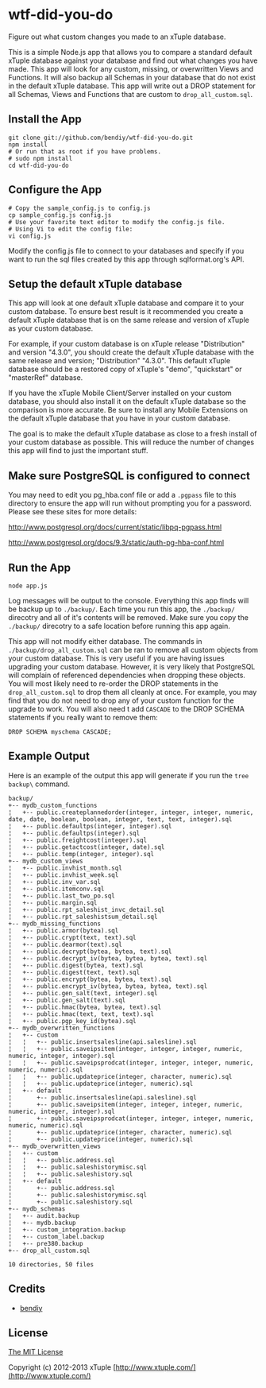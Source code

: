wtf-did-you-do
==============

Figure out what custom changes you made to an xTuple database.

This is a simple Node.js app that allows you to compare a standard default
xTuple database against your database and find out what changes you have made.
This app will look for any custom, missing, or overwritten Views and Functions.
It will also backup all Schemas in your database that do not exist in the
default xTuple database. This app will write out a DROP statement for all
Schemas, Views and Functions that are custom to `drop_all_custom.sql`.

Install the App
---------------
    git clone git://github.com/bendiy/wtf-did-you-do.git
    npm install
    # Or run that as root if you have problems.
    # sudo npm install
    cd wtf-did-you-do

Configure the App
-----------------
    # Copy the sample_config.js to config.js
    cp sample_config.js config.js
    # Use your favorite text editor to modify the config.js file.
    # Using Vi to edit the config file:
    vi config.js
Modify the config.js file to connect to your databases and specify if you want
to run the sql files created by this app through sqlformat.org's API.

Setup the default xTuple database
---------------------------------
This app will look at one default xTuple database and compare it to your custom
database. To ensure best result is it recommended you create a default xTuple
database that is on the same release and version of xTuple as your custom
database.

For example, if your custom database is on xTuple release "Distribution" and
version "4.3.0", you should create the default xTuple database with the same
release and version; "Distribution" "4.3.0". This default xTuple database
should be a restored copy of xTuple's "demo", "quickstart" or "masterRef"
database.

If you have the xTuple Mobile Client/Server installed on your custom database,
you should also install it on the default xTuple database so the comparison is
more accurate. Be sure to install any Mobile Extensions on the default xTuple
database that you have in your custom database.

The goal is to make the default xTuple database as close to a fresh install of
your custom database as possible. This will reduce the number of changes this
app will find to just the important stuff.

Make sure PostgreSQL is configured to connect
---------------------------------------------
You may need to edit you pg_hba.conf file or add a `.pgpass` file to this
directory to ensure the app will run without prompting you for a password.
Please see these sites for more details:

http://www.postgresql.org/docs/current/static/libpq-pgpass.html

http://www.postgresql.org/docs/9.3/static/auth-pg-hba-conf.html

Run the App
-----------
    node app.js

Log messages will be output to the console. Everything this app finds will be
backup up to `./backup/`. Each time you run this app, the `./backup/` direcotry
and all of it's contents will be removed. Make sure you copy the `./backup/`
direcotry to a safe location before running this app again.

This app will not modify either database. The commands in
`./backup/drop_all_custom.sql` can be ran to remove all custom objects from
your custom database. This is very useful if you are having issues upgrading
your custom database. However, it is very likely that PostgreSQL will complain
of referenced dependencies when dropping these objects. You will most likely
need to re-order the DROP statements in the `drop_all_custom.sql` to drop them
all cleanly at once. For example, you may find that you do not need to drop any
of your custom function for the upgrade to work.  You will also need t add
`CASCADE` to the DROP SCHEMA statements if you really want to remove them:

    DROP SCHEMA myschema CASCADE;

Example Output
--------------
Here is an example of the output this app will generate if you run the
`tree backup\` command.

    backup/
    +-- mydb_custom_functions
    ¦   +-- public.createplannedorder(integer, integer, integer, numeric, date, date, boolean, boolean, integer, text, text, integer).sql
    ¦   +-- public.defaultps(integer, integer).sql
    ¦   +-- public.defaultps(integer).sql
    ¦   +-- public.freightcost(integer).sql
    ¦   +-- public.getactcost(integer, date).sql
    ¦   +-- public.temp(integer, integer).sql
    +-- mydb_custom_views
    ¦   +-- public.invhist_month.sql
    ¦   +-- public.invhist_week.sql
    ¦   +-- public.inv_var.sql
    ¦   +-- public.itemconv.sql
    ¦   +-- public.last_two_po.sql
    ¦   +-- public.margin.sql
    ¦   +-- public.rpt_saleshist_invc_detail.sql
    ¦   +-- public.rpt_saleshistsum_detail.sql
    +-- mydb_missing_functions
    ¦   +-- public.armor(bytea).sql
    ¦   +-- public.crypt(text, text).sql
    ¦   +-- public.dearmor(text).sql
    ¦   +-- public.decrypt(bytea, bytea, text).sql
    ¦   +-- public.decrypt_iv(bytea, bytea, bytea, text).sql
    ¦   +-- public.digest(bytea, text).sql
    ¦   +-- public.digest(text, text).sql
    ¦   +-- public.encrypt(bytea, bytea, text).sql
    ¦   +-- public.encrypt_iv(bytea, bytea, bytea, text).sql
    ¦   +-- public.gen_salt(text, integer).sql
    ¦   +-- public.gen_salt(text).sql
    ¦   +-- public.hmac(bytea, bytea, text).sql
    ¦   +-- public.hmac(text, text, text).sql
    ¦   +-- public.pgp_key_id(bytea).sql
    +-- mydb_overwritten_functions
    ¦   +-- custom
    ¦   ¦   +-- public.insertsalesline(api.salesline).sql
    ¦   ¦   +-- public.saveipsitem(integer, integer, integer, numeric, numeric, integer, integer).sql
    ¦   ¦   +-- public.saveipsprodcat(integer, integer, integer, numeric, numeric, numeric).sql
    ¦   ¦   +-- public.updateprice(integer, character, numeric).sql
    ¦   ¦   +-- public.updateprice(integer, numeric).sql
    ¦   +-- default
    ¦       +-- public.insertsalesline(api.salesline).sql
    ¦       +-- public.saveipsitem(integer, integer, integer, numeric, numeric, integer, integer).sql
    ¦       +-- public.saveipsprodcat(integer, integer, integer, numeric, numeric, numeric).sql
    ¦       +-- public.updateprice(integer, character, numeric).sql
    ¦       +-- public.updateprice(integer, numeric).sql
    +-- mydb_overwritten_views
    ¦   +-- custom
    ¦   ¦   +-- public.address.sql
    ¦   ¦   +-- public.saleshistorymisc.sql
    ¦   ¦   +-- public.saleshistory.sql
    ¦   +-- default
    ¦       +-- public.address.sql
    ¦       +-- public.saleshistorymisc.sql
    ¦       +-- public.saleshistory.sql
    +-- mydb_schemas
    ¦   +-- audit.backup
    ¦   +-- mydb.backup
    ¦   +-- custom_integration.backup
    ¦   +-- custom_label.backup
    ¦   +-- pre380.backup
    +-- drop_all_custom.sql

    10 directories, 50 files


## Credits

  - [bendiy](http://github.com/bendiy)

## License

[The MIT License](http://opensource.org/licenses/MIT)

Copyright (c) 2012-2013 xTuple [http://www.xtuple.com/](http://www.xtuple.com/)
